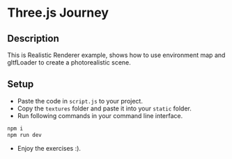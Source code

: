 # Three.js Journey

## Description

This is Realistic Renderer example, shows how to use environment map and  gltfLoader to create a photorealistic scene.

## Setup

* Paste the code in `script.js` to your project.
* Copy the `textures` folder and paste it into your `static` folder.
* Run following commands in your command line interface.

```bash
npm i
npm run dev
```

* Enjoy the exercises :).